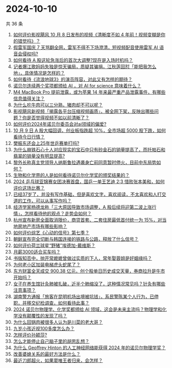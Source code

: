 # 2024-10-10

共 36 条

<!-- BEGIN -->
<!-- 最后更新时间 Thu Oct 10 2024 01:21:38 GMT+0800 (China Standard Time) -->

1. [如何评价影视飓风 10 月 8 日发布的视频《清晰度不如 4 年前！视频变糊是你的错觉吗》？](https://www.zhihu.com/question/790765906)
1. [假雷军国庆 7 天骂翻全网，雷军不得不下场澄清，短视频配音使用雷军 AI 语音会侵权吗?](https://www.zhihu.com/question/726917567)
1. [如何看待 A 股这轮急涨后的首次大调整?现在是入场时机吗？](https://www.zhihu.com/question/792364837)
1. [记者爆江歌妈妈失独是惊天骗局，质疑其骗捐，江秋莲回怼「能把我怎么地」，具体情况是怎样的？](https://www.zhihu.com/question/796292268)
1. [如何看待《流浪地球3》的演员阵容，对此又有怎样的期待？](https://www.zhihu.com/question/768058501)
1. [诺贝尔连续两个奖项都颁给 AI ，对 AI for science 意味着什么？](https://www.zhihu.com/question/782254108)
1. [M4 MacBook Pro 提前泄露，或为苹果 14 年来最严重产品泄露事件，有哪些信息值得关注？](https://www.zhihu.com/question/779121060)
1. [为什么吃牛肉可以三分熟，猪肉却不可以呢？](https://www.zhihu.com/question/552089218)
1. [影视飓风新视频「揭露各平台压缩视频画质」，被全网下架，反映出哪些问题？你是否觉得视频不如以前清晰了？](https://www.zhihu.com/question/794699754)
1. [如何评价2024年诺贝尔委员会对ai领域的偏爱?](https://www.zhihu.com/question/781968369)
1. [10 月 9 日 A 股大幅回调，创业板指跌超 10%，全市场超 5000 股下跌，如何看待今日行情？](https://www.zhihu.com/question/788585736)
1. [樊振东还会上25年世乒赛单打吗?](https://www.zhihu.com/question/679783652)
1. [为什么崩铁石心十人对应现实的宝石中只有砂金石的销量提高了，而托帕石和翡翠的销量没有明显提高?](https://www.zhihu.com/question/778425233)
1. [黎外长称真主党领导人纳斯鲁拉遇袭身亡前同意暂时停火，目前中东局势如何？](https://www.zhihu.com/question/731147749)
1. [生物和化学界的人是如何看待诺贝尔化学奖的颁奖结果的？](https://www.zhihu.com/question/794377891)
1. [2024 乒乓球亚锦赛女团决赛首盘，国乒一单王艺迪 2:3 惜败张本美和，如何评价这场比赛？](https://www.zhihu.com/question/796613997)
1. [已经37岁了，并没有写作基础，但是喜欢文字，喜欢阅读，不太喜欢和人打交道的工作，可以从事写作吗？](https://www.zhihu.com/question/663751975)
1. [经济学家杨德龙称「三大原因导致市场调整，A 股后续将迎第二波上涨行情」，怎样看待他的观点？走势会如何？](https://www.zhihu.com/question/792399320)
1. [杭州宣布新房全面取消限价，商贷首套、二套住房最低首付统一为 15%，对当地房地产市场有哪些影响？](https://www.zhihu.com/question/794159477)
1. [如何评价综艺《心动的信号》第七季？](https://www.zhihu.com/question/665591245)
1. [朝鲜宣布完全切断与韩国连接的铁路与公路，释放了什么信号？](https://www.zhihu.com/question/788939859)
1. [如何评价荷兰球星“野猪”埃德加-戴维斯？](https://www.zhihu.com/question/27080850)
1. [月薪3000适合买车吗？](https://www.zhihu.com/question/667522465)
1. [书版知否中，抛开常嬷嬷曾做过实质的下人，常年娶蓉姐是好姻缘吗？](https://www.zhihu.com/question/666618364)
1. [为何老小区加装电梯虎头蛇尾了？](https://www.zhihu.com/question/759589179)
1. [东方财富全天成交 900.38 亿元，创个股单日历史成交天量，券商拉升是牛市开始吗？](https://www.zhihu.com/question/790756864)
1. [女子在养生馆针灸肺被扎破，近半个肺缩没了，这种情况常见吗？针灸有哪些注意事项？](https://www.zhihu.com/question/788684530)
1. [湖南警方通报「旅客在昆明机场出境被坑钱」，系民警陈某个人行为，已停职，并移交纪检调查，如何看待此事？](https://www.zhihu.com/question/790282413)
1. [2024 诺贝尔物理学、化学奖都颁给 AI 领域，这会是未来主流吗？物理学和化学没有颠覆性的发现了吗？](https://www.zhihu.com/question/794149674)
1. [为什么回锅肉被很多人认为是川菜的老大哥？](https://www.zhihu.com/question/358573196)
1. [九岁小孩近视100多度怎么办？](https://www.zhihu.com/question/471620406)
1. [怎样评价孙颖莎?](https://www.zhihu.com/question/604736810)
1. [怎么才能停止自己脑子里的胡思乱想？](https://www.zhihu.com/question/286764525)
1. [为什么 Geoffrey Hinton 的人工神经网络能获得 2024 年的诺贝尔物理学奖？](https://www.zhihu.com/question/782259111)
1. [改善婆媳关系的最好方法是什么？](https://www.zhihu.com/question/784118274)
1. [最近刀郎超火，如果窦唯王者归来，会怎样？](https://www.zhihu.com/question/770096284)

<!-- END -->

